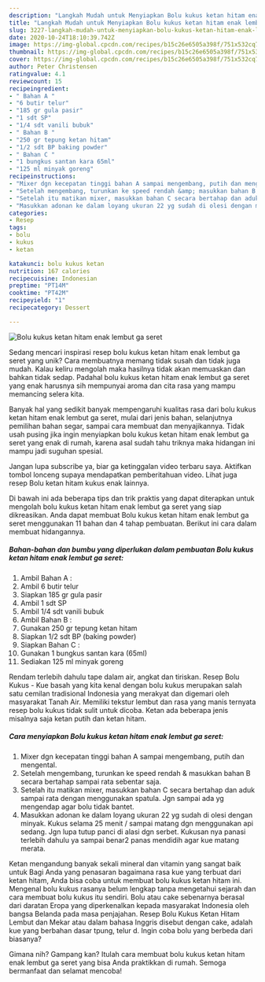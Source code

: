 ```yaml
---
description: "Langkah Mudah untuk Menyiapkan Bolu kukus ketan hitam enak lembut ga seret, Bikin Ngiler"
title: "Langkah Mudah untuk Menyiapkan Bolu kukus ketan hitam enak lembut ga seret, Bikin Ngiler"
slug: 3227-langkah-mudah-untuk-menyiapkan-bolu-kukus-ketan-hitam-enak-lembut-ga-seret-bikin-ngiler
date: 2020-10-24T18:10:39.742Z
image: https://img-global.cpcdn.com/recipes/b15c26e6505a398f/751x532cq70/bolu-kukus-ketan-hitam-enak-lembut-ga-seret-foto-resep-utama.jpg
thumbnail: https://img-global.cpcdn.com/recipes/b15c26e6505a398f/751x532cq70/bolu-kukus-ketan-hitam-enak-lembut-ga-seret-foto-resep-utama.jpg
cover: https://img-global.cpcdn.com/recipes/b15c26e6505a398f/751x532cq70/bolu-kukus-ketan-hitam-enak-lembut-ga-seret-foto-resep-utama.jpg
author: Peter Christensen
ratingvalue: 4.1
reviewcount: 15
recipeingredient:
- " Bahan A "
- "6 butir telur"
- "185 gr gula pasir"
- "1 sdt SP"
- "1/4 sdt vanili bubuk"
- " Bahan B "
- "250 gr tepung ketan hitam"
- "1/2 sdt BP baking powder"
- " Bahan C "
- "1 bungkus santan kara 65ml"
- "125 ml minyak goreng"
recipeinstructions:
- "Mixer dgn kecepatan tinggi bahan A sampai mengembang, putih dan mengental."
- "Setelah mengembang, turunkan ke speed rendah &amp; masukkan bahan B secara bertahap sampai rata sebentar saja."
- "Setelah itu matikan mixer, masukkan bahan C secara bertahap dan aduk sampai rata dengan menggunakan spatula. Jgn sampai ada yg mengendap agar bolu tidak bantet."
- "Masukkan adonan ke dalam loyang ukuran 22 yg sudah di olesi dengan minyak. Kukus selama 25 menit / sampai matang dgn menggunakan api sedang. Jgn lupa tutup panci di alasi dgn serbet. Kukusan nya panasi terlebih dahulu ya sampai benar2 panas mendidih agar kue matang merata."
categories:
- Resep
tags:
- bolu
- kukus
- ketan

katakunci: bolu kukus ketan 
nutrition: 167 calories
recipecuisine: Indonesian
preptime: "PT14M"
cooktime: "PT42M"
recipeyield: "1"
recipecategory: Dessert

---
```



![Bolu kukus ketan hitam enak lembut ga seret](https://img-global.cpcdn.com/recipes/b15c26e6505a398f/751x532cq70/bolu-kukus-ketan-hitam-enak-lembut-ga-seret-foto-resep-utama.jpg)

Sedang mencari inspirasi resep bolu kukus ketan hitam enak lembut ga seret yang unik? Cara membuatnya memang tidak susah dan tidak juga mudah. Kalau keliru mengolah maka hasilnya tidak akan memuaskan dan bahkan tidak sedap. Padahal bolu kukus ketan hitam enak lembut ga seret yang enak harusnya sih mempunyai aroma dan cita rasa yang mampu memancing selera kita.

Banyak hal yang sedikit banyak mempengaruhi kualitas rasa dari bolu kukus ketan hitam enak lembut ga seret, mulai dari jenis bahan, selanjutnya pemilihan bahan segar, sampai cara membuat dan menyajikannya. Tidak usah pusing jika ingin menyiapkan bolu kukus ketan hitam enak lembut ga seret yang enak di rumah, karena asal sudah tahu triknya maka hidangan ini mampu jadi suguhan spesial.

Jangan lupa subscribe ya, biar ga ketinggalan video terbaru saya. Aktifkan tombol lonceng supaya mendapatkan pemberitahuan video. Lihat juga resep Bolu ketan hitam kukus enak lainnya.


Di bawah ini ada beberapa tips dan trik praktis yang dapat diterapkan untuk mengolah bolu kukus ketan hitam enak lembut ga seret yang siap dikreasikan. Anda dapat membuat Bolu kukus ketan hitam enak lembut ga seret menggunakan 11 bahan dan 4 tahap pembuatan. Berikut ini cara dalam membuat hidangannya.

<!--inarticleads1-->

##### Bahan-bahan dan bumbu yang diperlukan dalam pembuatan Bolu kukus ketan hitam enak lembut ga seret:

1. Ambil  Bahan A :
1. Ambil 6 butir telur
1. Siapkan 185 gr gula pasir
1. Ambil 1 sdt SP
1. Ambil 1/4 sdt vanili bubuk
1. Ambil  Bahan B :
1. Gunakan 250 gr tepung ketan hitam
1. Siapkan 1/2 sdt BP (baking powder)
1. Siapkan  Bahan C :
1. Gunakan 1 bungkus santan kara (65ml)
1. Sediakan 125 ml minyak goreng


Rendam terlebih dahulu tape dalam air, angkat dan tiriskan. Resep Bolu Kukus - Kue basah yang kita kenal dengan bolu kukus merupakan salah satu cemilan tradisional Indonesia yang merakyat dan digemari oleh masyarakat Tanah Air. Memiliki tekstur lembut dan rasa yang manis ternyata resep bolu kukus tidak sulit untuk dicoba. Ketan ada beberapa jenis misalnya saja ketan putih dan ketan hitam. 

<!--inarticleads2-->

##### Cara menyiapkan Bolu kukus ketan hitam enak lembut ga seret:

1. Mixer dgn kecepatan tinggi bahan A sampai mengembang, putih dan mengental.
1. Setelah mengembang, turunkan ke speed rendah &amp; masukkan bahan B secara bertahap sampai rata sebentar saja.
1. Setelah itu matikan mixer, masukkan bahan C secara bertahap dan aduk sampai rata dengan menggunakan spatula. Jgn sampai ada yg mengendap agar bolu tidak bantet.
1. Masukkan adonan ke dalam loyang ukuran 22 yg sudah di olesi dengan minyak. Kukus selama 25 menit / sampai matang dgn menggunakan api sedang. Jgn lupa tutup panci di alasi dgn serbet. Kukusan nya panasi terlebih dahulu ya sampai benar2 panas mendidih agar kue matang merata.


Ketan mengandung banyak sekali mineral dan vitamin yang sangat baik untuk Bagi Anda yang penasaran bagaimana rasa kue yang terbuat dari ketan hitam, Anda bisa coba untuk membuat bolu kukus ketan hitam ini. Mengenal bolu kukus rasanya belum lengkap tanpa mengetahui sejarah dan cara membuat bolu kukus itu sendiri. Bolu atau cake sebenarnya berasal dari daratan Eropa yang diperkenalkan kepada masyarakat Indonesia oleh bangsa Belanda pada masa penjajahan. Resep Bolu Kukus Ketan Hitam Lembut dan Mekar atau dalam bahasa Inggris disebut dengan cake, adalah kue yang berbahan dasar tpung, telur d. Ingin coba bolu yang berbeda dari biasanya? 

Gimana nih? Gampang kan? Itulah cara membuat bolu kukus ketan hitam enak lembut ga seret yang bisa Anda praktikkan di rumah. Semoga bermanfaat dan selamat mencoba!
